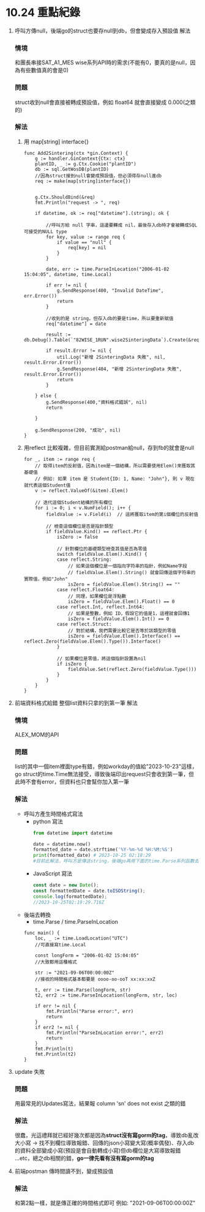 # 10.24 重點紀錄

1. 呼叫方傳null，後端go的struct也要存null到db，但會變成存入預設值 解法
    ### 情境
    和團長串接SAT_A1_MES wise系列API時的需求(不能有0，要真的是null，因為有些數值真的會是0)
    ### 問題
    struct收到null會直接被轉成預設值，例如 float64 就會直接變成 0.000(之類的)
    ### 解法
    1. 用 map[string] interface{}
        ```Golang
        func Add2Sintering(ctx *gin.Context) {
            g := handler.GinContext{Ctx: ctx}
            plantID, _ := g.Ctx.Cookie("plantID")
            db := sql.GetWosDB(plantID)
            //因為struct接到null會變成預設值，但必須得存null進db
            req := make(map[string]interface{})


            g.Ctx.ShouldBind(&req)
            fmt.Println("request -> ", req)
            
            if datetime, ok := req["datetime"].(string); ok {

                //呼叫方給 null 字串，這邊要轉成 nil，最後存入db時才會被轉成SQL可接受的NULL type 
                for key, value := range req {
                    if value == "null" {
                        req[key] = nil 
                    }
                }
                
                date, err := time.ParseInLocation("2006-01-02 15:04:05", datetime, time.Local)

                if err != nil {
                    g.SendResponse(400, "Invalid DateTime", err.Error())
                    return
                }
                
                //收到的是 string，但存入db的要是time，所以要重新賦值
                req["datetime"] = date

                result := db.Debug().Table(`"82WISE_1RUN".wise2SinteringData`).Create(&req)
            
                if result.Error != nil {
                    util.Log("新增 2SinteringData 失敗", nil, result.Error.Error())
                    g.SendResponse(404, "新增 2SinteringData 失敗", result.Error.Error())
                    return
                }
            
            } else {
                g.SendResponse(400,"資料格式錯誤", nil)
                return 
                
            }
                
            g.SendResponse(200, "成功", nil)
        }
        ```
    2. 用reflect
        比較複雜，但目前實測給postman給null，存到fb的就會是null


        ```Golang
        for _, item := range req {
            // 取得item的反射值，因為item是一個結構，所以需要使用Elem()來獲取其基礎值
            // 例如: 如果 item 是 Student{ID: 1, Name: "John"}, 則 v 現在就代表這個Student值
            v := reflect.ValueOf(&item).Elem()
            
            // 迭代這個Student結構的所有欄位
            for i := 0; i < v.NumField(); i++ {
                fieldValue := v.Field(i)  // 這將獲取item的第i個欄位的反射值
            
                // 檢查這個欄位是否是指針類型
                if fieldValue.Kind() == reflect.Ptr {
                    isZero := false
            
                    // 針對欄位的基礎類型檢查其值是否為零值
                    switch fieldValue.Elem().Kind() {
                    case reflect.String:
                        // 如果這個欄位是一個指向字符串的指針，例如Name字段
                        // fieldValue.Elem().String() 就會回傳這個字符串的實際值，例如"John"
                        isZero = fieldValue.Elem().String() == ""
                    case reflect.Float64:
                        // 同理，如果欄位是浮點數
                        isZero = fieldValue.Elem().Float() == 0
                    case reflect.Int, reflect.Int64:
                        // 如果是整數，例如 ID，假設它的值是1，這裡就會回傳1
                        isZero = fieldValue.Elem().Int() == 0
                    case reflect.Struct:
                        // 對於結構，我們需要比較它是否等於該類型的零值
                        isZero = fieldValue.Elem().Interface() == reflect.Zero(fieldValue.Elem().Type()).Interface()
                    }
            
                    // 如果欄位是零值，將這個指針設置為nil
                    if isZero {
                        fieldValue.Set(reflect.Zero(fieldValue.Type()))
                    }
                }
            }
        }
        ```
    
    
2. 前端資料格式給錯 整個list資料只拿的到第一筆 解法 
    ### 情境
    ALEX_MOM的API
    ### 問題
    list的其中一個item裡面type有錯，例如workday的值給"2023-10-23"這樣，go struct的time.Time無法接受，導致後端印出request只會收到第一筆，但此時不會有error，但資料也只會幫你加入第一筆
    ### 解法
    - 呼叫方產生時間格式寫法 
        - python 寫法
            ``` Python
            from datetime import datetime

            date = datetime.now()
            formatted_date = date.strftime('%Y-%m-%d %H:%M:%S')
            print(formatted_date) # 2023-10-25 02:18:29
            #目前此解法，呼叫方是傳送string，後端go再用下面的time.Parse系列函數去做轉換
            ```
        - JavaScript 寫法
            ``` JavaScript
            const date = new Date();
            const formattedDate = date.toISOString(); 
            console.log(formattedDate);
            //2023-10-25T02:19:29.716Z
            ```
    - 後端去轉換
        - time.Parse / time.ParseInLocation
        ```Golang
        func main() {
            loc, _ := time.LoadLocation("UTC")
            //可直接寫time.Local

            const longForm = "2006-01-02 15:04:05"
            //大致都用這種格式

            str := "2021-09-06T00:00:00Z"
            //接收的時間格式基本都要是 oooo-oo-ooT xx:xx:xxZ

            t, err := time.Parse(longForm, str)
            t2, err2 := time.ParseInLocation(longForm, str, loc)
            
            if err != nil {
                fmt.Println("Parse error:", err)
                return
            }
            if err2 != nil {
                fmt.Println("ParseInLocation error:", err2)
                return
            }
            fmt.Println(t)
            fmt.Println(t2)
        }
        
        ```
3. update 失敗 
    ### 問題
    用最常見的Updates寫法，結果報 column 'sn' does not exist 之類的錯
    ### 解法
    很蠢，光這禮拜就已經好幾次都是因為<strong>struct沒有寫gorm的tag</strong>，導致db亂改大小寫 -> 找不到欄位導致報錯、回傳的json小寫變大寫(概率偶發)、存入db的資料全部變成小寫(預設是會自動轉成小寫)但db欄位是大寫導致報錯 ...etc，總之db相關的錯，<strong>go一律先看有沒有寫gorm的tag</strong>
    
4. 前端postman 傳時間讀不到，變成預設值 
    ### 解法
    和第2點一樣，就是傳正確的時間格式即可
    例如: "2021-09-06T00:00:00Z"
